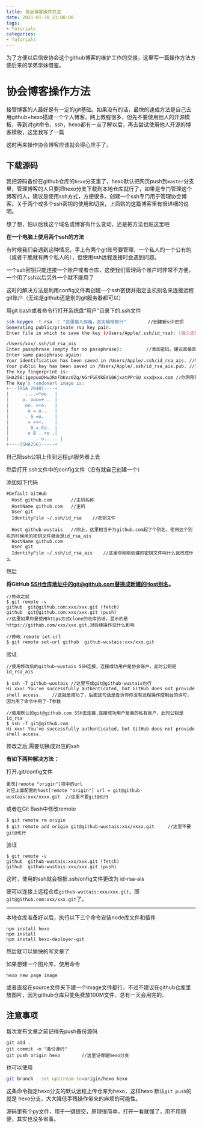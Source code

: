 ```yaml
---
title: 协会博客操作方法
date: 2021-01-30 23:00:00
tags: 
- Tutorials
categories: 
- Tutorials
---
```


为了方便以后信安协会这个github博客的维护工作的交接，这里写一篇操作方法方便后来的学弟学妹借鉴。

<!-- more -->

# 协会博客操作方法

接管博客的人最好是有一定的git基础。如果没有的话，最快的速成方法是自己去用github+hexo搭建一个个人博客，网上教程很多，但先不要使用他人的开源模板，等到对git命令，ssh，hexo都有一点了解以后，再去尝试使用他人开源的博客模板，这里我写了一篇

[使用博客模板教程]: https://liloong3t.com/2021/02/01/2021-2-1-chong-jian-bo-ke/	"使用博客模板教程"

这时再来操作协会博客应该就会得心应手了。

## 下载源码

我把源码备份在github仓库的`hexo`分支里了，hexo默认把网页push到`master`分支里，管理博客的人只要把hexo分支下载到本地仓库就行了，如果是专门管理这个博客的人，建议是使用ssh方式，方便很多。创建一个ssh专门用于管理协会博客。关于两个或多个ssh密钥的使用和切换，上面贴的这篇博客里有很详细的说明。

想了想，怕以后我这个域名或博客有什么变动，还是把方法也贴这里吧

**在一个电脑上使用两个ssh的方法**

有时候我们会遇到这种情况，手上有两个git账号要管理，一个私人的一个公有的（或者干脆就有两个私人的），但使用ssh远程连接时会遇到问题。

一个ssh密钥只能连接一个账户或者仓库，这使我们管理两个账户时非常不方便，一个用了ssh以后另外一个就不能用了

这时的解决方法是利用config文件再创建一个ssh密钥并指定主机别名来连接远程git账户（无论是github还是别的git服务器都可以）

用git bash或者命令行打开系统盘“用户”目录下的.ssh文件

```bash
ssh-keygen -t rsa -C "这里输入邮箱，其实输啥都行"		//创建新ssh密钥
Generating public/private rsa key pair.
Enter file in which to save the key (/Users/Apple/.ssh/id_rsa): [输入密钥文件名，直接回车就是括号中的默认名称]      //创建第二个ssh密钥不能使用默认的了，我为协会博客创建了一个id_rsa_ais,这个名字可以随便取        

/Users/xxx/.ssh/id_rsa_ais
Enter passphrase (empty for no passphrase): 		//添加密码，建议直接回车，使用ssh就是为了省事和安全，再加个密码多此一举了
Enter same passphrase again: 
Your identification has been saved in /Users/Apple/.ssh/id_rsa_ais.	//私钥
Your public key has been saved in /Users/Apple/.ssh/id_rsa_ais.pub. //公钥
The key fingerprint is:
SHA256:1gepuxDHwJRnFbKvc0Zq/NGrFGE9kEXS06jxatPPrSQ xxx@xxx.com //你刚刚输入的邮箱
The key's randomart image is:
+---[RSA 2048]----+
|      ....=*oo   |
|     o. ooo=+ .  |
|      oo. =+o.   |
|       o =.o..   |
|      . S =o.    |
|       = =++.    |
|      . B.=.Eo.. |
|       o B . +o .|
|          . o.. .. |
+----[SHA256]-----+
```

自己把ssh公钥上传到远程git服务器上去

然后打开.ssh文件中的config文件（没有就自己创建一个）

添加如下代码

```
#Default GitHub
  Host github.com		//主机名称
  HostName github.com	//主机
  User git
  IdentityFile ~/.ssh/id_rsa	//密钥文件

  Host github-wustais	//同上，这里相当于为github.com起了个别名，使用这个别名的时候用的密钥文件就会是id_rsa_ais
  HostName github.com
  User git
  IdentityFile ~/.ssh/id_rsa_ais	//这里你刚刚创建的密钥文件叫什么就改成什么
```

然后

**将GitHub SSH仓库地址中的git@github.com替换成新建的Host别名。**

```
//修改之前
$ git remote -v
github  git@github.com:xxx/xxx.git (fetch)
github  git@github.com:xxx/xxx.git (push)
//这里如果你是使用https方式clone的仓库的话，显示的是https://github.com/xxx/xxx.git,对后续操作没什么影响

//修改 remote set-url
$ git remote set-url github  github-wustais:xxx/xxx.git
```

验证

```
//使用修改后的github-wustais SSH连接，连接成功用户是协会账户，此时公钥是id_rsa_ais

$ ssh -T github-wustais	//这里写成git@github-wustais也行
Hi xxx! You've successfully authenticated, but GitHub does not provide shell access.	//这就是成功了，后面这句话是告诉你你没有远程操作控制台的许可，因为用了命令中用了-T参数

//使用默认的git@github.com SSH去连接,连接成功用户是我的私有账户，此时公钥是id_rsa
$ ssh -T git@github.com
Hi xxx! You've successfully authenticated, but GitHub does not provide shell access.
```

修改之后,需要切换成对应的ssh

**有如下两种解决方法：**

打开.git/config文件

```plain
更改[remote "origin"]项中的url  
对应上面配置的host[remote "origin"] url = git@github-wustais:xxx/xxxx.git	//这里不要git@也行
```

 或者在Git Bash中修改remote  

```plain
$ git remote rm origin
$ git remote add origin git@github-wustais:xxx/xxxx.git		//这里不要git@也行
```

验证

```
$ git remote -v
github  github-wustais:xxx/xxx.git (fetch)
github  github-wustais:xxx/xxx.git (push)
```

这时，使用的ssh就会根据.ssh/onfig文件更改为 id-rsa-ais

便可以连接上远程仓库`github-wustais:xxx/xxx.git`，即`git@github.com:xxx/xxx.git`了。

-------------------------------------------------------------------------------------------------------------------------------------------------------------------------------------------

本地仓库准备好以后，执行以下三个命令安装node库文件和插件

```
npm install hexo
npm install
npm install hexo-deployer-git
```

然后就可以愉快的写文章了

如果想建一个图片库，使用命令

```
hexo new page image
```

或者直接在source文件夹下建一个image文件都行，不过不建议在github仓库里放图片，因为github仓库只能免费放100M文件，总有一天会用完的。

## 注意事项

每次发布文章之前记得先push备份源码

```
git add .
git commit -m "备份源码"
git push origin hexo		//这里记得是hexo分支
```

也可以使用

```bash
git branch --set-upstream-to=origin/hexo hexo
```

这条命令指定hexo分支的默认远程上传仓库为hexo，这样hexo 默认`git push`的就是 hexo分支，大大降低手残操作带来的麻烦的可能性。

源码里有个py文件，用于一键提交，原理很简单，打开一看就懂了，用不用随便，其实也没多省事。